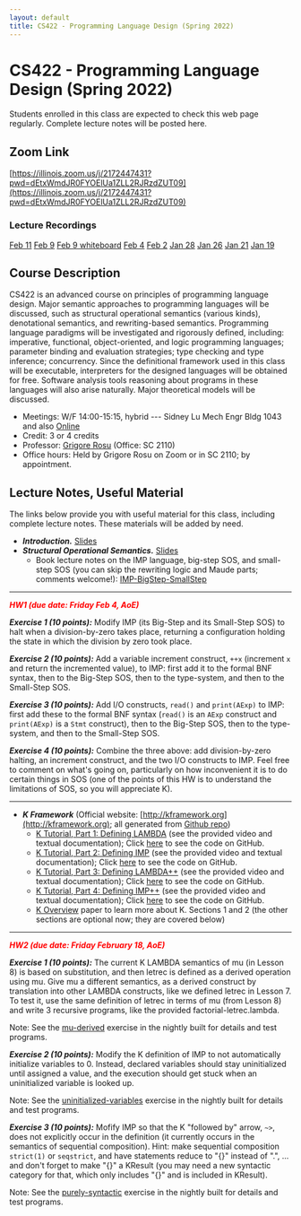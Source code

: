 ```yaml
---
layout: default
title: CS422 - Programming Language Design (Spring 2022)
---
```


# CS422 - Programming Language Design (Spring 2022)

Students enrolled in this class are expected to check this web page regularly. 
Complete lecture notes will be posted here.

## Zoom Link

[https://illinois.zoom.us/j/2172447431?pwd=dEtxWmdJR0FYOElUa1ZLL2RJRzdZUT09](https://illinois.zoom.us/j/2172447431?pwd=dEtxWmdJR0FYOElUa1ZLL2RJRzdZUT09)

### Lecture Recordings

[Feb 11](https://illinois.zoom.us/rec/share/GHHfvQr3q0l57KdI8x9OUCrp6kzt_Etil-M8-6Y9xw34_QkCWFL676tEtQlsomqX.kdKSTh2omuotBDs7?startTime=1644610038000)
[Feb 9](https://illinois.zoom.us/rec/share/LaB7CflkvxQ4Zs-VoRTZ91QwYZHKB8k356PFqK36QrCeLfE-y9uAvFnfyjkthiO5.mrm_EPx0tNDfaenF?startTime=1644437009000)
[Feb 9 whiteboard]({{site.baseurl}}/assets/CS422-Feb_9_whiteboard.jpg)
[Feb 4](https://illinois.zoom.us/rec/share/d7_AFFnzp3z_GWk3cdRXmOi0lyb_HPW2EkUFSaH8G-XmE6BINyzbpnbVAIlHjITL.XsF2F1FzfukbxAOs?startTime=1644004900000)
[Feb 2](https://illinois.zoom.us/rec/share/ZJwUdLcg3sTkIiylhyXLvQ3qPYWXbidXuDA5Yd25cRmM6wIBBrL_qWOxGY7e8S_X.aOSgYOrqlH8yHRUs?startTime=1643832156000) 
[Jan 28](https://illinois.zoom.us/rec/share/lz0ZOwGfDYLrDznX9UDFn53DeJuRRpCpGYlZ6dToT6yA1o9Q5inYGHwR1DqTtz5g.J7yUhEo7UOnlrd0u?startTime=1643400843000)
[Jan 26](https://illinois.zoom.us/rec/share/vqMewycqFFYZEMTyhDrxhS7aSGWDjubQokNj6CX2UE58l2LXGU7UYSqUuSm7n4Y-.gnOeZEjFPRqJOM9T?startTime=1643227356000)
[Jan 21](https://illinois.zoom.us/rec/share/BCUSRktliCEpiO4dkzLpdX3p9e4uh_VOcdK4vt3Y4_p4Zbr5riAbPXU_v1wIppjQ.fbfEnD9QzhwO9Mj9?startTime=1642795353000)
[Jan 19](https://illinois.zoom.us/rec/share/fiOmld9qHJ1W7HM6yHhYNe6PyHJ0k45blppXEkJJWG2Oi9RENx8lusN71dC-UmHc.CDCzsRL5XHuqFKom?startTime=1642622875000)

## Course Description

CS422 is an advanced course on principles of programming language design. Major semantic approaches to programming languages will be discussed, such as structural operational semantics (various kinds), denotational semantics, and rewriting-based semantics. Programming language paradigms will be investigated and rigorously defined, including: imperative, functional, object-oriented, and logic programming languages; parameter binding and evaluation strategies; type checking and type inference; concurrency. Since the definitional framework used in this class will be executable, interpreters for the designed languages will be obtained for free. Software analysis tools reasoning about programs in these languages will also arise naturally. Major theoretical models will be discussed.

- Meetings: W/F 14:00-15:15, hybrid --- Sidney Lu Mech Engr Bldg 1043 and also [Online](https://illinois.zoom.us/j/2172447431?pwd=dEtxWmdJR0FYOElUa1ZLL2RJRzdZUT09)
- Credit: 3 or 4 credits
- Professor: [Grigore Rosu]({{site.baseurl}}/people/grigore-rosu/index.html) (Office: SC 2110)
- Office hours: Held by Grigore Rosu on Zoom or in SC 2110; by appointment.

## Lecture Notes, Useful Material

The links below provide you with useful material for this class, including complete lecture notes. These materials will be added by need.

- ***Introduction.*** [Slides]({{site.baseurl}}/assets/CS422-Spring-2020-01.pdf)
- ***Structural Operational Semantics.*** [Slides]({{site.baseurl}}/assets/CS422-Spring-2020-02-Conventional-Executable-Semantics.pdf)
  - Book lecture notes on the IMP language, big-step SOS, and small-step SOS (you can skip the rewriting logic and Maude parts; comments welcome!): [IMP-BigStep-SmallStep]({{site.baseurl}}/assets/CS422-Spring-2020-02a-IMP-BigStep-SmallStep.pdf)


---
<b><em><span style="color:red">HW1 (due date: Friday Feb 4, AoE)</span></em></b>

***Exercise 1 (10 points):*** Modify IMP (its Big-Step and its Small-Step SOS) to halt when a division-by-zero takes place, returning a configuration holding the state in which the division by zero took place.

***Exercise 2 (10 points):*** Add a variable increment construct, `++x` (increment `x` and return the incremented value), to IMP: first add it to the formal BNF syntax, then to the Big-Step SOS, then to the type-system, and then to the Small-Step SOS.

***Exercise 3 (10 points):*** Add I/O constructs, `read()` and `print(AExp)` to IMP: first add these to the formal BNF syntax (`read()` is an `AExp` construct and `print(AExp)` is a `Stmt` construct), then to the Big-Step SOS, then to the type-system, and then to the Small-Step SOS.

***Exercise 4 (10 points):*** Combine the three above: add division-by-zero halting, an increment construct, and the two I/O constructs to IMP. Feel free to comment on what's going on, particularly on how inconvenient it is to do certain things in SOS (one of the points of this HW is to understand the limitations of SOS, so you will appreciate K).

---

- ***K Framework*** (Official website: [http://kframework.org](http://kframework.org); all generated from [Github repo](https://github.com/runtimeverification/k/tree/master/k-distribution/pl-tutorial))
  - [K Tutorial, Part 1: Defining LAMBDA](https://kframework.org/k-distribution/pl-tutorial/) (see the provided video and textual documentation); Click [here](https://github.com/kframework/k/tree/master/k-distribution/pl-tutorial/1_k/1_lambda) to see the code on GitHub. 
  - [K Tutorial, Part 2: Defining IMP](https://kframework.org/k-distribution/pl-tutorial/) (see the provided video and textual documentation); Click [here](https://github.com/kframework/k/tree/master/k-distribution/pl-tutorial/1_k/2_imp) to see the code on GitHub. 
  - [K Tutorial, Part 3: Defining LAMBDA++](https://kframework.org/k-distribution/pl-tutorial/) (see the provided video and textual documentation); Click [here](https://github.com/kframework/k/tree/master/k-distribution/pl-tutorial/1_k/3_lambda%2B%2B) to see the code on GitHub. 
  - [K Tutorial, Part 4: Defining IMP++](https://kframework.org/k-distribution/pl-tutorial/) (see the provided video and textual documentation); Click [here](https://github.com/kframework/k/tree/master/k-distribution/pl-tutorial/1_k/4_imp%2B%2B) to see the code on GitHub. 
  - [K Overview]({{site.baseurl}}/assets/CS422-K-Overview.pdf) paper to learn more about K. Sections 1 and 2 (the other sections are optional now; they are covered below)

---
<b><em><span style="color:red">HW2 (due date: Friday February 18, AoE)</span></em></b>

***Exercise 1 (10 points):*** The current K LAMBDA semantics of mu (in Lesson 8) is based on substitution, and then letrec is defined as a derived operation using mu. Give mu a different semantics, as a derived construct by translation into other LAMBDA constructs, like we defined letrec in Lesson 7. To test it, use the same definition of letrec in terms of mu (from Lesson 8) and write 3 recursive programs, like the provided factorial-letrec.lambda.

Note: See the [mu-derived](https://github.com/kframework/k/tree/master/k-distribution/pl-tutorial/1_k/1_lambda/lesson_8/exercises/mu-derived) exercise in the nightly built for details and test programs.

***Exercise 2 (10 points):*** Modify the K definition of IMP to not automatically initialize variables to 0. Instead, declared variables should stay uninitialized until assigned a value, and the execution should get stuck when an uninitialized variable is looked up.

Note: See the [uninitialized-variables](https://github.com/kframework/k/tree/master/k-distribution/pl-tutorial/1_k/2_imp/lesson_4/exercises/uninitialized-variables) exercise in the nightly built for details and test programs.

***Exercise 3 (10 points):*** Mofify IMP so that the K "followed by" arrow, `~>`, does not explicitly occur in the definition (it currently occurs in the semantics of sequential composition). Hint: make sequential composition `strict(1)` or `seqstrict`, and have statements reduce to "{}" instead of ".", ... and don't forget to make "{}" a KResult (you may need a new syntactic category for that, which only includes "{}" and is included in KResult).

Note: See the [purely-syntactic](https://github.com/kframework/k/tree/master/k-distribution/pl-tutorial/1_k/2_imp/lesson_4/exercises/purely-syntactic) exercise in the nightly built for details and test programs.
